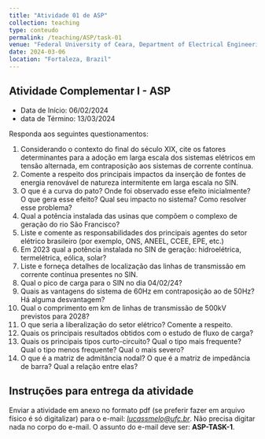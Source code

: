 ```yaml
---
title: "Atividade 01 de ASP"
collection: teaching
type: conteudo
permalink: /teaching/ASP/task-01
venue: "Federal University of Ceara, Department of Electrical Engineering"
date: 2024-03-06
location: "Fortaleza, Brazil"
---
```


## Atividade Complementar I - ASP

- Data de Início: 06/02/2024
- data de Término: 13/03/2024

Responda aos seguintes questionamentos:

1. Considerando o contexto do final do século XIX, cite os fatores determinantes para a adoção em larga escala dos sistemas elétricos em tensão alternada, em contraposição aos sistemas de corrente contínua.
2. Comente a respeito dos principais impactos da inserção de fontes de energia renovável de natureza intermitente em larga escala no SIN.
3. O que é a curva do pato? Onde foi observado esse efeito inicialmente? O que gera esse efeito? Qual seu impacto no sistema? Como resolver esse problema?
4. Qual a potência instalada das usinas que compõem o complexo de geração do rio São Francisco? 
5. Liste e comente as responsabilidades dos principais agentes do setor elétrico brasileiro (por exemplo, ONS, ANEEL, CCEE, EPE, etc.)
6. Em 2023 qual a potência instalada no SIN de geração: hidroelétrica, termelétrica, eólica, solar?
7. Liste e forneça detalhes de localização das linhas de transmissão em corrente contínua presentes no SIN.
8. Qual o pico de carga para o SIN no dia 04/02/24?
9. Quais as vantagens do sistema de 60Hz em contraposição ao de 50Hz? Há alguma desvantagem?
10. Qual o comprimento em km de linhas de transmissão de 500kV previstos para 2028?
11. O que seria a liberalização do setor elétrico? Comente a respeito.
12. Quais os principais resultados obtidos com o estudo de fluxo de carga?
13. Quais os principais tipos curto-circuito? Qual o tipo mais frequente? Qual o tipo menos frequente? Qual o mais severo?
14. O que é a matriz de admitância nodal? O que é a matriz de impedância de barra? Qual a relação entre elas?

## Instruções para entrega da atividade

Enviar a atividade em anexo no formato pdf (se preferir fazer em arquivo físico é só digitalizar) para o e-mail: *lucassmelo@ufc.br*. Não precisa digitar nada no corpo do e-mail. O assunto do e-mail deve ser: **ASP-TASK-1**.
